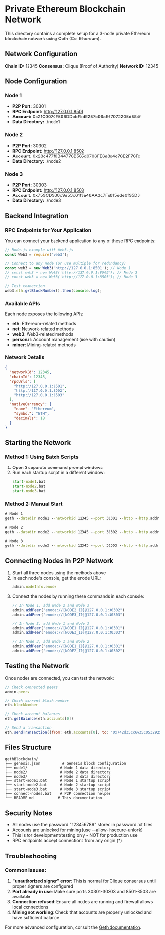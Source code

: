 # Private Ethereum Blockchain Network

This directory contains a complete setup for a 3-node private Ethereum blockchain network using Geth (Go-Ethereum).

## Network Configuration

**Chain ID:** 12345
**Consensus:** Clique (Proof of Authority)
**Network ID:** 12345

## Node Configuration

### Node 1
- **P2P Port:** 30301
- **RPC Endpoint:** http://127.0.0.1:8501
- **Account:** 0x21C9070F598DDebFbdE257e96aE67972205d584f
- **Data Directory:** ./node1

### Node 2
- **P2P Port:** 30302  
- **RPC Endpoint:** http://127.0.0.1:8502
- **Account:** 0x28c477f0B44776B565d9706FE6a8e4e78E2F76Fc
- **Data Directory:** ./node2

### Node 3
- **P2P Port:** 30303
- **RPC Endpoint:** http://127.0.0.1:8503
- **Account:** 0x759CD9B0c9a53c61f9a48AA3c7Fe815ede6f95D3
- **Data Directory:** ./node3

## Backend Integration

### RPC Endpoints for Your Application

You can connect your backend application to any of these RPC endpoints:

```javascript
// Node.js example with Web3.js
const Web3 = require('web3');

// Connect to any node (or use multiple for redundancy)
const web3 = new Web3('http://127.0.0.1:8501'); // Node 1
// const web3 = new Web3('http://127.0.0.1:8502'); // Node 2  
// const web3 = new Web3('http://127.0.0.1:8503'); // Node 3

// Test connection
web3.eth.getBlockNumber().then(console.log);
```

### Available APIs

Each node exposes the following APIs:
- **eth**: Ethereum-related methods
- **net**: Network-related methods  
- **web3**: Web3-related methods
- **personal**: Account management (use with caution)
- **miner**: Mining-related methods

### Network Details

```json
{
  "networkId": 12345,
  "chainId": 12345,
  "rpcUrls": [
    "http://127.0.0.1:8501",
    "http://127.0.0.1:8502", 
    "http://127.0.0.1:8503"
  ],
  "nativeCurrency": {
    "name": "Ethereum",
    "symbol": "ETH",
    "decimals": 18
  }
}
```

## Starting the Network

### Method 1: Using Batch Scripts
1. Open 3 separate command prompt windows
2. Run each startup script in a different window:
   ```cmd
   start-node1.bat
   start-node2.bat
   start-node3.bat
   ```

### Method 2: Manual Start
```cmd
# Node 1
geth --datadir node1 --networkid 12345 --port 30301 --http --http.addr "127.0.0.1" --http.port 8501 --http.corsdomain "*" --http.api "eth,net,web3,personal,miner" --mine --miner.etherbase 0x21C9070F598DDebFbdE257e96aE67972205d584f --unlock 0x21C9070F598DDebFbdE257e96aE67972205d584f --password node1\password.txt --allow-insecure-unlock --nodiscover console

# Node 2  
geth --datadir node2 --networkid 12345 --port 30302 --http --http.addr "127.0.0.1" --http.port 8502 --http.corsdomain "*" --http.api "eth,net,web3,personal,miner" --mine --miner.etherbase 0x28c477f0B44776B565d9706FE6a8e4e78E2F76Fc --unlock 0x28c477f0B44776B565d9706FE6a8e4e78E2F76Fc --password node2\password.txt --allow-insecure-unlock --nodiscover console

# Node 3
geth --datadir node3 --networkid 12345 --port 30303 --http --http.addr "127.0.0.1" --http.port 8503 --http.corsdomain "*" --http.api "eth,net,web3,personal,miner" --mine --miner.etherbase 0x759CD9B0c9a53c61f9a48AA3c7Fe815ede6f95D3 --unlock 0x759CD9B0c9a53c61f9a48AA3c7Fe815ede6f95D3 --password node3\password.txt --allow-insecure-unlock --nodiscover console
```

## Connecting Nodes in P2P Network

1. Start all three nodes using the methods above
2. In each node's console, get the enode URL:
   ```javascript
   admin.nodeInfo.enode
   ```
3. Connect the nodes by running these commands in each console:
   ```javascript
   // In Node 1, add Node 2 and Node 3
   admin.addPeer("enode://[NODE2_ID]@127.0.0.1:30302")
   admin.addPeer("enode://[NODE3_ID]@127.0.0.1:30303")
   
   // In Node 2, add Node 1 and Node 3  
   admin.addPeer("enode://[NODE1_ID]@127.0.0.1:30301")
   admin.addPeer("enode://[NODE3_ID]@127.0.0.1:30303")
   
   // In Node 3, add Node 1 and Node 2
   admin.addPeer("enode://[NODE1_ID]@127.0.0.1:30301") 
   admin.addPeer("enode://[NODE2_ID]@127.0.0.1:30302")
   ```

## Testing the Network

Once nodes are connected, you can test the network:

```javascript
// Check connected peers
admin.peers

// Check current block number
eth.blockNumber

// Check account balances
eth.getBalance(eth.accounts[0])

// Send a transaction
eth.sendTransaction({from: eth.accounts[0], to: "0x742d35Cc6635C0532925a3b8D4C3bf5F8E15C93", value: web3.toWei(1, "ether")})
```

## Files Structure

```
gethBlockchain/
├── genesis.json          # Genesis block configuration
├── node1/               # Node 1 data directory
├── node2/               # Node 2 data directory  
├── node3/               # Node 3 data directory
├── start-node1.bat      # Node 1 startup script
├── start-node2.bat      # Node 2 startup script
├── start-node3.bat      # Node 3 startup script
├── connect-nodes.bat    # P2P connection helper
└── README.md           # This documentation
```

## Security Notes

- All nodes use the password "123456789" stored in password.txt files
- Accounts are unlocked for mining (use --allow-insecure-unlock)
- This is for development/testing only - NOT for production use
- RPC endpoints accept connections from any origin (*)

## Troubleshooting

### Common Issues:

1. **"unauthorized signer" error**: This is normal for Clique consensus until proper signers are configured
2. **Port already in use**: Make sure ports 30301-30303 and 8501-8503 are available
3. **Connection refused**: Ensure all nodes are running and firewall allows local connections
4. **Mining not working**: Check that accounts are properly unlocked and have sufficient balance

For more advanced configuration, consult the [Geth documentation](https://geth.ethereum.org/docs/).